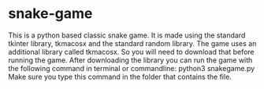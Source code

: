 # snake-game
This is a python based classic snake game. It is made using the standard tkinter library, tkmacosx and the standard random library.
The game uses an additional library called tkmacosx. So you will need to download that before running the game.
After downloading the library you can run the game with the following command in terminal or commandline:
python3 snakegame.py
Make sure you type this command in the folder that contains the file.
